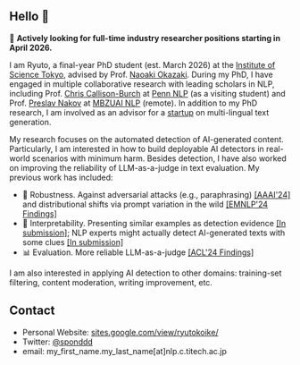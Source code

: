 ## Hello 👋
📢 **Actively looking for full-time industry researcher positions starting in April 2026.**

I am Ryuto, a final-year PhD student (est. March 2026) at the [Institute of Science Tokyo](https://www.isct.ac.jp/en), advised by Prof. [Naoaki Okazaki](https://www.chokkan.org/index.en.html).
During my PhD, I have engaged in multiple collaborative research with leading scholars in NLP, including Prof. [Chris Callison-Burch](https://www.cis.upenn.edu/~ccb/) at [Penn NLP](https://nlp.cis.upenn.edu/) (as a visiting student) and Prof. [Preslav Nakov](https://mbzuai.ac.ae/study/faculty/preslav-nakov/) at [MBZUAI NLP](https://mbzuai.ac.ae/research-department/natural-language-processing-department/) (remote). In addition to my PhD research, I am involved as an advisor for a [startup](https://3keigo.com/) on multi-lingual text generation.

My research focuses on the automated detection of AI-generated content. Particularly, I am interested in how to build deployable AI detectors in real-world scenarios with minimum harm. Besides detection, I have also worked on improving the reliability of LLM-as-a-judge in text evaluation. My previous work has included:

- 💪 Robustness. Against adversarial attacks (e.g., paraphrasing) [[AAAI'24]](https://arxiv.org/pdf/2307.11729) and distributional shifts via prompt variation in the wild [[EMNLP'24 Findings]](https://arxiv.org/pdf/2311.08369)
- 👀 Interpretability. Presenting similar examples as detection evidence [[In submission]](https://www.arxiv.org/pdf/2502.11336); NLP experts might actually detect AI-generated texts with some clues [[In submission]](https://arxiv.org/pdf/2502.11614)
- 📊 Evaluation. More reliable LLM-as-a-judge [[ACL'24 Findings]](https://arxiv.org/pdf/2402.15987)

I am also interested in applying AI detection to other domains: training-set filtering, content moderation, writing improvement, etc.

## Contact
- Personal Website: [sites.google.com/view/ryutokoike/](https://sites.google.com/view/ryutokoike/)
- Twitter: [@sponddd](https://x.com/sponddd)
- email: my_first_name.my_last_name[at]nlp.c.titech.ac.jp
